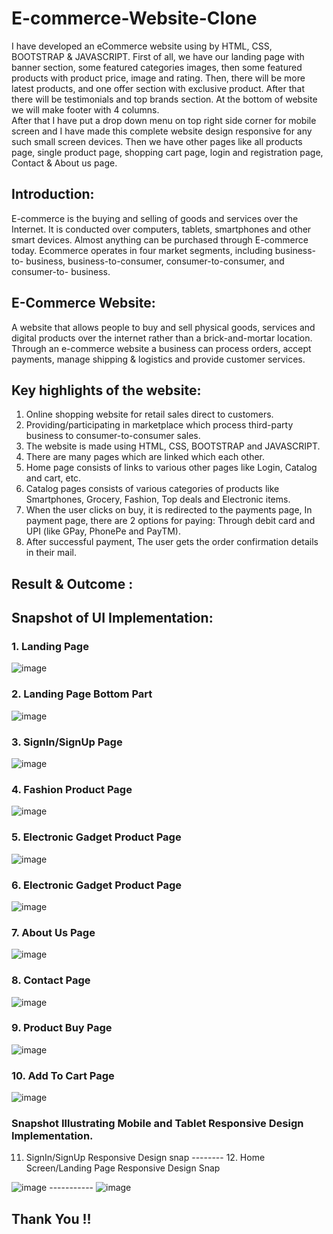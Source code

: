 # E-commerce-Website-Clone

I have developed an eCommerce website using by HTML, CSS, BOOTSTRAP &amp; JAVASCRIPT. First of all, we have our landing page with banner section, some featured categories images, then some featured products with product price, image and rating. Then, there will be more latest products, and one offer section with exclusive product. After that there will be testimonials and top brands section. At the bottom of website we will make footer with 4 columns.  
After that I have put a drop down menu on top right side corner for mobile screen and I have made this complete website design responsive for any such small screen devices. Then we have other pages like all products page, single product page, shopping cart page, login and registration page, Contact &amp; About us page.


## Introduction:

E-commerce is the buying and selling of goods and services over the Internet. It is conducted over computers, tablets, smartphones and other smart devices.
Almost anything can be purchased through E-commerce today.
Ecommerce operates in four market segments, including business-to- business, business-to-consumer, consumer-to-consumer, and consumer-to- business.


## E-Commerce Website:

A website that allows people to buy and sell physical goods, services and digital products over the internet rather than a brick-and-mortar location.
Through an e-commerce website a business can process orders, accept payments, manage shipping & logistics and provide customer services.


## Key highlights of the website:

1. Online shopping website for retail sales direct to customers.
2. Providing/participating in marketplace which process third-party business to consumer-to-consumer sales.
3. The website is made using HTML, CSS, BOOTSTRAP and JAVASCRIPT.
4. There are many pages which are linked which each other.
5. Home page consists of links to various other pages like Login, Catalog and cart, etc.
6. Catalog pages consists of various categories of products like Smartphones, Grocery, Fashion, Top deals and Electronic items.
7. When the user clicks on buy, it is redirected to the payments page, In payment page, there are 2 options for paying: Through debit card and UPI (like GPay, 
   PhonePe and PayTM).
8. After successful payment, The user gets the order confirmation details in their mail.


## Result & Outcome :

## Snapshot of UI Implementation:

### 1. Landing Page
   
   ![image](https://github.com/picoders1/E-commerce-Website-Clone/assets/87698874/de726a7f-f134-4472-b75b-f55acdd76f78)

### 2. Landing Page Bottom Part

   ![image](https://github.com/picoders1/E-commerce-Website-Clone/assets/87698874/ccc4a754-5762-4b0a-be94-3c083fb10ab9)

### 3. SignIn/SignUp Page
  
   ![image](https://github.com/picoders1/E-commerce-Website-Clone/assets/87698874/f997a537-52f5-4659-b456-d620bc03fcfe)

### 4. Fashion Product Page
  
   ![image](https://github.com/picoders1/E-commerce-Website-Clone/assets/87698874/c688e3b9-eefe-4f2d-bdd3-41eb9a6d419b)

### 5. Electronic Gadget Product Page
  
   ![image](https://github.com/picoders1/E-commerce-Website-Clone/assets/87698874/3df3e258-83b4-4fb2-9093-38967bfcf39a)

### 6. Electronic Gadget Product Page
  
   ![image](https://github.com/picoders1/E-commerce-Website-Clone/assets/87698874/8ce2ef85-5d61-4abb-bc63-ac84d46ca075)

### 7. About Us Page
  
   ![image](https://github.com/picoders1/E-commerce-Website-Clone/assets/87698874/72e7a15d-a5d5-46d1-b042-60c0e3261ac1)

### 8. Contact Page
  
   ![image](https://github.com/picoders1/E-commerce-Website-Clone/assets/87698874/f713e86c-d7db-4f8c-9f73-2588d4baaef0)

### 9. Product Buy Page
    
   ![image](https://github.com/picoders1/E-commerce-Website-Clone/assets/87698874/b226cf4d-3e6e-4926-98a7-aa9cdb52d0cf)


### 10. Add To Cart Page
   
   ![image](https://github.com/picoders1/E-commerce-Website-Clone/assets/87698874/0d465598-4ce2-40a7-851e-01a240b029f2)


### Snapshot Illustrating Mobile and Tablet Responsive Design Implementation.

11. SignIn/SignUp Responsive Design snap         --------             12. Home Screen/Landing Page Responsive Design Snap
    
![image](https://github.com/picoders1/E-commerce-Website-Clone/assets/87698874/e69f540e-7364-4b7e-b14e-72b092a6439f) -----------
![image](https://github.com/picoders1/E-commerce-Website-Clone/assets/87698874/318589e2-33ac-4057-9412-112fa62d1b5b)


## Thank You !!
